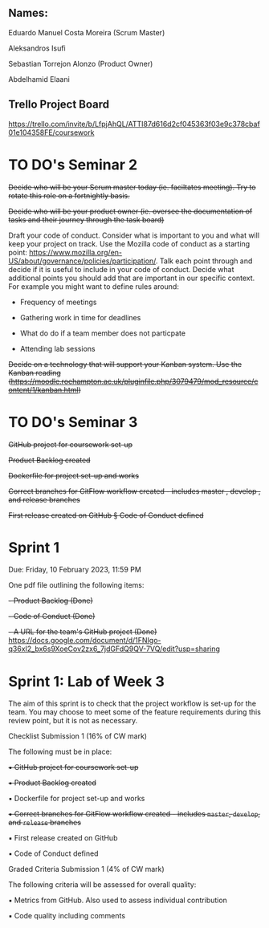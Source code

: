 ## Names:

Eduardo Manuel Costa Moreira (Scrum Master)

Aleksandros Isufi

Sebastian Torrejon Alonzo (Product Owner)

Abdelhamid Elaani


## Trello Project Board

https://trello.com/invite/b/LfpjAhQL/ATTI87d616d2cf045363f03e9c378cbaf01e104358FE/coursework


# TO DO's Seminar 2

~~Decide who will be your Scrum master today (ie. faciltates meeting). Try to rotate this role on a fortnightly basis.~~

~~Decide who will be your product owner (ie. oversee the documentation of tasks and their journey through the task board)~~

Draft your code of conduct. Consider what is important to you and what will keep your project on track. Use the Mozilla code of conduct as a starting point: https://www.mozilla.org/en-US/about/governance/policies/participation/. Talk each point through and decide if it is useful to include in your code of conduct. Decide what additional points you should add that are important in our specific context. For example you might want to define rules around:

- Frequency of meetings

- Gathering work in time for deadlines

- What do do if a team member does not particpate

- Attending lab sessions

~~Decide on a technology that will support your Kanban system. Use the Kanban reading (https://moodle.roehampton.ac.uk/pluginfile.php/3079479/mod_resource/content/1/kanban.html)~~


# TO DO's Seminar 3

~~GitHub project for coursework set-up~~

~~Product Backlog created~~

~~Dockerfile for project set-up and works~~

~~Correct branches for GitFlow workflow created - includes master , develop , and release branches~~

~~First release created on GitHub § Code of Conduct defined~~


# Sprint 1

Due: Friday, 10 February 2023, 11:59 PM

One pdf file outlining the following items:

~~- Product Backlog (Done)~~

~~- Code of Conduct (Done)~~

~~- A URL for the team's GitHub project (Done)~~
https://docs.google.com/document/d/1FNIgo-q36xI2_bx6s9XoeCov2zx6_7jdGFdQ9QV-7VQ/edit?usp=sharing


# Sprint 1: Lab of Week 3

The aim of this sprint is to check that the project workflow is set-up for the team. You may
choose to meet some of the feature requirements during this review point, but it is not as
necessary.

Checklist Submission 1 (16% of CW mark)

The following must be in place:

~~▪ GitHub project for coursework set-up~~

~~▪ Product Backlog created~~

▪ Dockerfile for project set-up and works

~~▪ Correct branches for GitFlow workflow created - includes `master`, `develop`, and `release` branches~~

▪ First release created on GitHub

▪ Code of Conduct defined

Graded Criteria Submission 1 (4% of CW mark)

The following criteria will be assessed for overall quality:

▪ Metrics from GitHub. Also used to assess individual contribution

▪ Code quality including comments
